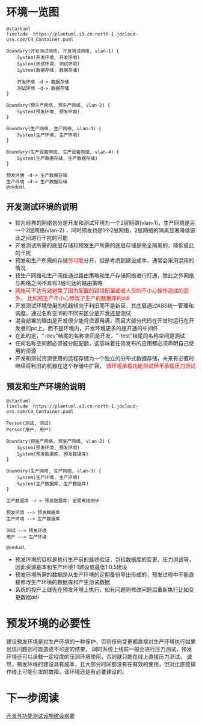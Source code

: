 # 环境一览图

```plantuml
@startuml
!include  https://plantuml.s3.cn-north-1.jdcloud-oss.com/C4_Container.puml

Boundary(开发测试网络, 开发测试网络, vlan-1) {
    System(开发环境, 开发环境)
    System(测试环境, 测试环境)
    System(数据存储, 数据存储)
    
    开发环境 -d-> 数据存储
    测试环境 -d-> 数据存储
}

Boundary(预生产网络, 预生产网络, vlan-2) {
    System(预发环境, 预发环境)
}

Boundary(生产网络, 生产网络, vlan-3) {
    System(生产环境, 生产环境)
}

Boundary(生产设备网络, 生产设备网络, vlan-4) {
    System(生产数据存储, 生产数据存储)
}

预发环境 -d-> 生产数据存储
生产环境 -d-> 生产数据存储
@enduml
```

## 开发测试环境的说明

* 较为经典的网络划分是开发和测试环境为一个2层网络(vlan-1)，生产网络是另一个2层网络(vlan-2)
  ，同时预发也是1个2层网络，2层网络的隔离显著降低彼此之间进行干扰的可能
* 开发测试所需的底层存储和预发生产所需的底层存储是完全隔离的，降低彼此的干扰
* 预发和生产所需的存储<font color=red>尽可能</font>分开，但是考虑到建设成本，通常会采用混用的情况
* 预生产网络和生产网络通过路由策略和生产存储网络进行打通，除此之外网络与网络之间不具有3层可达的路由策略
* <font color=red>网络可不达有效避免了因为配置的错误配置或者人员的不小心操作造成的意外，
  比如预生产不小心修改了生产的数据库的ddl</font>
* 开发测试环境使用的机器倾向于利旧而不是新采，其底层通过K8S统一管理和调度，通过名称空间的不同来区分是开发还是测试
* 混合部署的理由是开发很少能将资源用满，而且大部分代码在开发时运行在开发者的pc上，而不是环境内，开发环境更多的是开通的中间件
* 在此约定，"-dev"结尾的名称空间是开发，"-test"结尾的名称空间是测试
* 任何名称空间都必须被分配配额，这意味着任何发布的应用都必须声明自己使用的资源
* 开发和测试资源使用的远程存储为一个独立的分布式数据存储，未来有必要时继续将利旧的机器在这个存储中扩容，
  <font color=red>该环境承载功能测试但不承载压力测试</font>

## 预发和生产环境的说明

```plantuml
@startuml
!include  https://plantuml.s3.cn-north-1.jdcloud-oss.com/C4_Container.puml

Person(测试, 测试)
Person(用户, 用户)

Boundary(预生产网络, 预生产网络, vlan-2) {
    System(预发环境, 预发环境)
    System(预发数据库, 预发数据库)
}

Boundary(生产网络, 生产网络, vlan-3) {
    System(生产环境, 生产环境)
    System(生产数据库, 生产数据库)
}

生产数据库 -r-> 预发数据库: 定期离线同步

预发环境 --> 预发数据库
生产环境 --> 生产数据库

测试 --> 预发环境
用户 --> 生产环境

@enduml
```

* 预发环境的目标是执行生产前的最终验证，包括数据库的变更、压力测试等，因此资源基本和生产环境1:1建设或最低1:0.5建设
* 预发环境所需的数据是从生产环境的定期备份导出形成的，预发过程中不能直接修改生产环境的数据库和产生测试数据
* 系统的投产上线先在预发环境上执行，如有问题则修改问题后重新执行比如变更数据ddl

# 预发环境的必要性

建设预发环境是对生产环境的一种保护，否则任何变更都直接对生产环境执行如果出现问题则可能造成不可逆的结果。
同时系统上线前一般会进行压力测试，预发环境还可以承载一定程度的压测环境使用，否则就只能在线上直接压力测试。
诚然，预发环境的建设具有成本，且大部分时间都没有在有效的使用，但对比直接操作线上可能引发的故障，该环境还是有必要建设的。

# 下一步阅读

[开发与功能测试设施建设纲要](..%2F%E5%BC%80%E5%8F%91%E4%B8%8E%E5%8A%9F%E8%83%BD%E6%B5%8B%E8%AF%95%E8%AE%BE%E6%96%BD%E5%BB%BA%E8%AE%BE%E7%BA%B2%E8%A6%81)